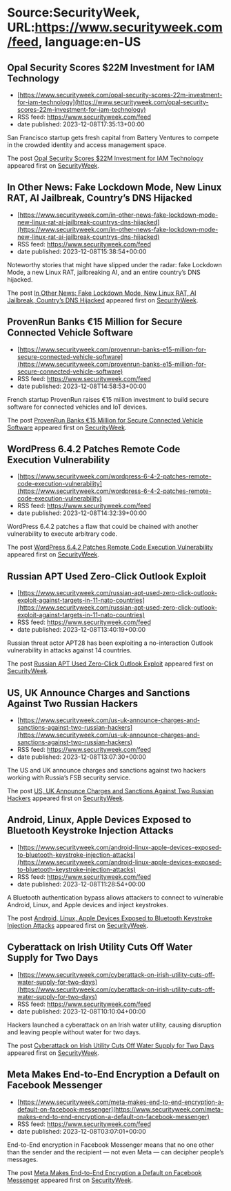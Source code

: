 # Source:SecurityWeek, URL:https://www.securityweek.com/feed, language:en-US

## Opal Security Scores $22M Investment for IAM Technology
 - [https://www.securityweek.com/opal-security-scores-22m-investment-for-iam-technology](https://www.securityweek.com/opal-security-scores-22m-investment-for-iam-technology)
 - RSS feed: https://www.securityweek.com/feed
 - date published: 2023-12-08T17:35:13+00:00

<p>San Francisco startup gets fresh capital from Battery Ventures to compete in the crowded identity and access management space. </p>
<p>The post <a href="https://www.securityweek.com/opal-security-scores-22m-investment-for-iam-technology/">Opal Security Scores $22M Investment for IAM Technology</a> appeared first on <a href="https://www.securityweek.com">SecurityWeek</a>.</p>

## In Other News: Fake Lockdown Mode, New Linux RAT, AI Jailbreak, Country’s DNS Hijacked
 - [https://www.securityweek.com/in-other-news-fake-lockdown-mode-new-linux-rat-ai-jailbreak-countrys-dns-hijacked](https://www.securityweek.com/in-other-news-fake-lockdown-mode-new-linux-rat-ai-jailbreak-countrys-dns-hijacked)
 - RSS feed: https://www.securityweek.com/feed
 - date published: 2023-12-08T15:38:54+00:00

<p>Noteworthy stories that might have slipped under the radar: fake Lockdown Mode, a new Linux RAT, jailbreaking AI, and an entire country’s DNS hijacked.</p>
<p>The post <a href="https://www.securityweek.com/in-other-news-fake-lockdown-mode-new-linux-rat-ai-jailbreak-countrys-dns-hijacked/">In Other News: Fake Lockdown Mode, New Linux RAT, AI Jailbreak, Country&#8217;s DNS Hijacked</a> appeared first on <a href="https://www.securityweek.com">SecurityWeek</a>.</p>

## ProvenRun Banks €15 Million for Secure Connected Vehicle Software
 - [https://www.securityweek.com/provenrun-banks-e15-million-for-secure-connected-vehicle-software](https://www.securityweek.com/provenrun-banks-e15-million-for-secure-connected-vehicle-software)
 - RSS feed: https://www.securityweek.com/feed
 - date published: 2023-12-08T14:58:53+00:00

<p>French startup ProvenRun raises €15 million investment to build secure software for connected vehicles and IoT devices.</p>
<p>The post <a href="https://www.securityweek.com/provenrun-banks-e15-million-for-secure-connected-vehicle-software/">ProvenRun Banks €15 Million for Secure Connected Vehicle Software</a> appeared first on <a href="https://www.securityweek.com">SecurityWeek</a>.</p>

## WordPress 6.4.2 Patches Remote Code Execution Vulnerability
 - [https://www.securityweek.com/wordpress-6-4-2-patches-remote-code-execution-vulnerability](https://www.securityweek.com/wordpress-6-4-2-patches-remote-code-execution-vulnerability)
 - RSS feed: https://www.securityweek.com/feed
 - date published: 2023-12-08T14:32:39+00:00

<p>WordPress 6.4.2 patches a flaw that could be chained with another vulnerability to execute arbitrary code.</p>
<p>The post <a href="https://www.securityweek.com/wordpress-6-4-2-patches-remote-code-execution-vulnerability/">WordPress 6.4.2 Patches Remote Code Execution Vulnerability</a> appeared first on <a href="https://www.securityweek.com">SecurityWeek</a>.</p>

## Russian APT Used Zero-Click Outlook Exploit
 - [https://www.securityweek.com/russian-apt-used-zero-click-outlook-exploit-against-targets-in-11-nato-countries](https://www.securityweek.com/russian-apt-used-zero-click-outlook-exploit-against-targets-in-11-nato-countries)
 - RSS feed: https://www.securityweek.com/feed
 - date published: 2023-12-08T13:40:19+00:00

<p>Russian threat actor APT28 has been exploiting a no-interaction Outlook vulnerability in attacks against 14 countries.</p>
<p>The post <a href="https://www.securityweek.com/russian-apt-used-zero-click-outlook-exploit-against-targets-in-11-nato-countries/">Russian APT Used Zero-Click Outlook Exploit</a> appeared first on <a href="https://www.securityweek.com">SecurityWeek</a>.</p>

## US, UK Announce Charges and Sanctions Against Two Russian Hackers
 - [https://www.securityweek.com/us-uk-announce-charges-and-sanctions-against-two-russian-hackers](https://www.securityweek.com/us-uk-announce-charges-and-sanctions-against-two-russian-hackers)
 - RSS feed: https://www.securityweek.com/feed
 - date published: 2023-12-08T13:07:30+00:00

<p>The US and UK announce charges and sanctions against two hackers working with Russia’s FSB security service.</p>
<p>The post <a href="https://www.securityweek.com/us-uk-announce-charges-and-sanctions-against-two-russian-hackers/">US, UK Announce Charges and Sanctions Against Two Russian Hackers</a> appeared first on <a href="https://www.securityweek.com">SecurityWeek</a>.</p>

## Android, Linux, Apple Devices Exposed to Bluetooth Keystroke Injection Attacks
 - [https://www.securityweek.com/android-linux-apple-devices-exposed-to-bluetooth-keystroke-injection-attacks](https://www.securityweek.com/android-linux-apple-devices-exposed-to-bluetooth-keystroke-injection-attacks)
 - RSS feed: https://www.securityweek.com/feed
 - date published: 2023-12-08T11:28:54+00:00

<p>A Bluetooth authentication bypass allows attackers to connect to vulnerable Android, Linux, and Apple devices and inject keystrokes.</p>
<p>The post <a href="https://www.securityweek.com/android-linux-apple-devices-exposed-to-bluetooth-keystroke-injection-attacks/">Android, Linux, Apple Devices Exposed to Bluetooth Keystroke Injection Attacks</a> appeared first on <a href="https://www.securityweek.com">SecurityWeek</a>.</p>

## Cyberattack on Irish Utility Cuts Off Water Supply for Two Days
 - [https://www.securityweek.com/cyberattack-on-irish-utility-cuts-off-water-supply-for-two-days](https://www.securityweek.com/cyberattack-on-irish-utility-cuts-off-water-supply-for-two-days)
 - RSS feed: https://www.securityweek.com/feed
 - date published: 2023-12-08T10:10:04+00:00

<p>Hackers launched a cyberattack on an Irish water utility, causing disruption and leaving people without water for two days. </p>
<p>The post <a href="https://www.securityweek.com/cyberattack-on-irish-utility-cuts-off-water-supply-for-two-days/">Cyberattack on Irish Utility Cuts Off Water Supply for Two Days</a> appeared first on <a href="https://www.securityweek.com">SecurityWeek</a>.</p>

## Meta Makes End-to-End Encryption a Default on Facebook Messenger
 - [https://www.securityweek.com/meta-makes-end-to-end-encryption-a-default-on-facebook-messenger](https://www.securityweek.com/meta-makes-end-to-end-encryption-a-default-on-facebook-messenger)
 - RSS feed: https://www.securityweek.com/feed
 - date published: 2023-12-08T03:07:01+00:00

<p>End-to-End encryption in Facebook Messenger means that no one other than the sender and the recipient — not even Meta — can decipher people’s messages. </p>
<p>The post <a href="https://www.securityweek.com/meta-makes-end-to-end-encryption-a-default-on-facebook-messenger/">Meta Makes End-to-End Encryption a Default on Facebook Messenger</a> appeared first on <a href="https://www.securityweek.com">SecurityWeek</a>.</p>

